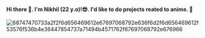 #### Hi there 👋. I'm Nikhil (22 y.o)!😎. I'd like to do projects reated to anime. 👻







![68747470733a2f2f6d656469612e67697068792e636f6d2f6d656469612f53576f536b4e36447854737a71494b4571762f67697068792e676966](https://user-images.githubusercontent.com/96485614/151500101-b6cb0e2f-3b7d-4df4-8f6f-a6099d4909b3.gif)
